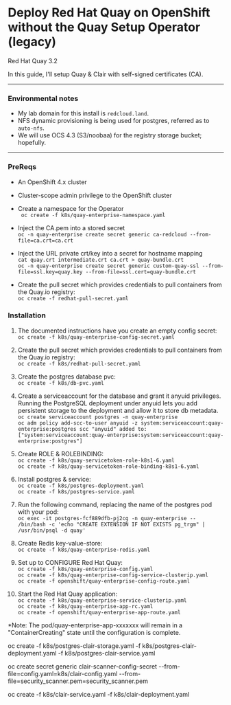 # Deploy Red Hat Quay on OpenShift without the Quay Setup Operator (legacy)

Red Hat Quay 3.2

In this guide, I'll setup Quay & Clair with self-signed certificates (CA). 

---
### Environmental notes

* My lab domain for this install is ```redcloud.land```.
* NFS dynamic provisioning is being used for postgres, referred as to ```auto-nfs```.
* We will use OCS 4.3 (S3/noobaa) for the registry storage bucket; hopefully.

---
### PreReqs
* An OpenShift 4.x cluster
* Cluster-scope admin privilege to the OpenShift cluster
* Create a namespace for the Operator \
``` oc create -f k8s/quay-enterprise-namespace.yaml```

* Inject the CA.pem into a stored secret \
``` oc -n quay-enterprise create secret generic ca-redcloud --from-file=ca.crt=ca.crt ```

* Inject the URL private crt/key into a secret for hostname mapping \
``` cat quay.crt intermediate.crt ca.crt > quay-bundle.crt ``` \
``` oc -n quay-enterprise create secret generic custom-quay-ssl --from-file=ssl.key=quay.key --from-file=ssl.cert=quay-bundle.crt ```

* Create the pull secret which provides credentials to pull containers from the Quay.io registry: \
``` oc create -f redhat-pull-secret.yaml ```

### Installation 

1. The documented instructions have you create an empty config secret: \
``` oc create -f k8s/quay-enterprise-config-secret.yaml ```

2. Create the pull secret which provides credentials to pull containers from the Quay.io registry: \
``` oc create -f k8s/redhat-pull-secret.yaml ```

3. Create the postgres database pvc: \
``` oc create -f k8s/db-pvc.yaml ```

4. Create a serviceaccount for the database and grant it anyuid privileges. Running the PostgreSQL deployment under anyuid lets you add persistent storage to the deployment and allow it to store db metadata. \
``` oc create serviceaccount postgres -n quay-enterprise ``` \
``` oc adm policy add-scc-to-user anyuid -z system:serviceaccount:quay-enterprise:postgres scc "anyuid" added to: ["system:serviceaccount:quay-enterprise:system:serviceaccount:quay-enterprise:postgres"] ```

5. Create ROLE & ROLEBINDING: \
``` oc create -f k8s/quay-servicetoken-role-k8s1-6.yaml ``` \
``` oc create -f k8s/quay-servicetoken-role-binding-k8s1-6.yaml ```

6. Install postgres & service: \
``` oc create -f k8s/postgres-deployment.yaml ``` \
``` oc create -f k8s/postgres-service.yaml ```

7. Run the following command, replacing the name of the postgres pod with your pod: \
``` oc exec -it postgres-fcf889dfb-pj2cg -n quay-enterprise -- /bin/bash -c 'echo "CREATE EXTENSION IF NOT EXISTS pg_trgm" | /usr/bin/psql -d quay' ```

8. Create Redis key-value-store: \
``` oc create -f k8s/quay-enterprise-redis.yaml ```

9. Set up to CONFIGURE Red Hat Quay: \
``` oc create -f k8s/quay-enterprise-config.yaml ``` \
``` oc create -f k8s/quay-enterprise-config-service-clusterip.yaml ``` \
``` oc create -f openshift/quay-enterprise-config-route.yaml ```

10. Start the Red Hat Quay application: \
``` oc create -f k8s/quay-enterprise-service-clusterip.yaml ``` \
``` oc create -f k8s/quay-enterprise-app-rc.yaml ``` \
``` oc create -f openshift/quay-enterprise-app-route.yaml ``` 

*Note: The pod/quay-enterprise-app-xxxxxxx will remain in a "ContainerCreating" state until the configuration is complete.

oc create -f k8s/postgres-clair-storage.yaml -f k8s/postgres-clair-deployment.yaml -f k8s/postgres-clair-service.yaml

oc create secret generic clair-scanner-config-secret --from-file=config.yaml=k8s/clair-config.yaml --from-file=security_scanner.pem=security_scanner.pem

oc create -f k8s/clair-service.yaml -f k8s/clair-deployment.yaml